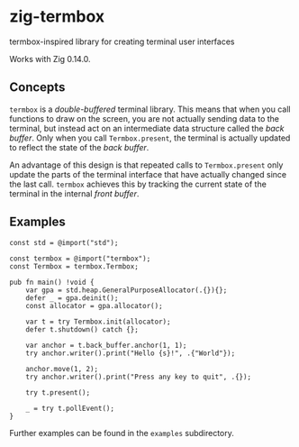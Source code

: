 # zig-termbox

termbox-inspired library for creating terminal user interfaces

Works with Zig 0.14.0.

## Concepts

`termbox` is a *double-buffered* terminal library. This means that
when you call functions to draw on the screen, you are not actually
sending data to the terminal, but instead act on an intermediate data
structure called the *back buffer*. Only when you call
`Termbox.present`, the terminal is actually updated to reflect the
state of the *back buffer*.

An advantage of this design is that repeated calls to
`Termbox.present` only update the parts of the terminal interface that
have actually changed since the last call. `termbox` achieves this by
tracking the current state of the terminal in the internal *front
buffer*.

## Examples

```zig
const std = @import("std");

const termbox = @import("termbox");
const Termbox = termbox.Termbox;

pub fn main() !void {
    var gpa = std.heap.GeneralPurposeAllocator(.{}){};
    defer _ = gpa.deinit();
    const allocator = gpa.allocator();

    var t = try Termbox.init(allocator);
    defer t.shutdown() catch {};

    var anchor = t.back_buffer.anchor(1, 1);
    try anchor.writer().print("Hello {s}!", .{"World"});

    anchor.move(1, 2);
    try anchor.writer().print("Press any key to quit", .{});

    try t.present();

    _ = try t.pollEvent();
}
```

Further examples can be found in the `examples` subdirectory.
